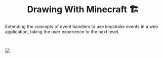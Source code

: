 <h1 align="center"> Drawing With Minecraft 🏗️</h1>

<p aling="center">
Extending the concepts of event handlers to use keystroke events in a web application, taking the user experience to the next level.
</p>
<br>
<p aling="center">
<img src="https://user-images.githubusercontent.com/100588945/169670159-617b3d64-cec3-4def-a467-d1127d772c5c.gif">
</p>
